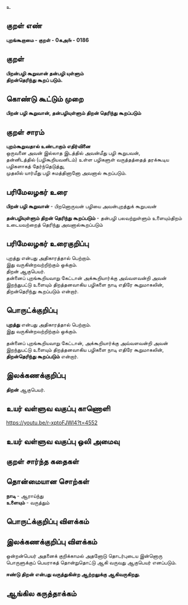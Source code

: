 உ

## குறள் எண் 

**புறங்கூறாமை - குறள் - 0கஅ௬ - 0186**  

## குறள் 

**பிறன்பழி கூறுவான் தன்பழி யுள்ளும்  
திறன்தெரிந்து கூறப் படும்.** 

## கொண்டு கூட்டும் முறை

**பிறன் பழி கூறுவான், தன்பழியுள்ளும் திறன் தெரிந்து கூறப்படும்**

## குறள் சாரம் 

**புறம்கூறுவதால் உண்டாகும் எதிர்வினை**  
ஒருவனை அவன் இல்லாத இடத்தில் அவன்மீது பழி கூறுபவன்,   
தன்னிடத்தில் (பழிகூறியவனிடம்) உள்ள பழிகளுள் வருத்தத்தைத் தரக்கூடிய பழிகளாகத் தேர்ந்தெடுத்து,  
முதலில் யார்மீது பழி சுமத்தினானோ அவனால் கூறப்படும்.  
 
## பரிமேலழகர் உரை

**பிறன் பழி கூறுவான்** - பிறனொருவன் பழியை அவன்புறத்துக் கூறுபவன்

**தன்பழியுள்ளும் திறன் தெரிந்து கூறப்படும்** - தன்பழி பலவற்றுள்ளும் உளையும்திறம் உடையவற்றைத் தெரிந்து அவனால்கூறப்படும்  

## பரிமேலழகர் உரைகுறிப்பு   

புறத்து என்பது அதிகாரத்தால் பெற்றாம்.  
இது வருகின்றவற்றிற்கும் ஒக்கும்.  
திறன் ஆகுபெயர்.  
தன்னைப் புறங்கூறியவாறு கேட்டான் அக்கூறியார்க்கு அவ்வளவன்றி அவன் இறந்துபட்டு உளையும் திறத்தனவாகிய பழிகளை நாடி எதிரே கூறுமாகலின், திறன்தெரிந்து கூறப்படும் என்றார்.  

## பொருட்க்குறிப்பு 

**புறத்து** என்பது அதிகாரத்தால் பெற்றாம்.  
இது வருகின்றவற்றிற்கும் ஒக்கும்.  
  
தன்னைப் புறங்கூறியவாறு கேட்டான், அக்கூறியார்க்கு அவ்வளவன்றி அவன் இறந்துபட்டு உளையும் திறத்தனவாகிய பழிகளை நாடி எதிரே கூறுமாகலின், **திறன்தெரிந்து கூறப்படும்** என்றார்.  

## இலக்கணக்குறிப்பு  

**திறன்** ஆகுபெயர்.  

## உயர் வள்ளுவ வகுப்பு காணொளி

https://youtu.be/r-xptoFJWl4?t=4552

## உயர் வள்ளுவ வகுப்பு ஒலி அமைவு 

 
## குறள் சார்ந்த கதைகள் 


## தொன்மையான சொற்கள்

**நாடி** - ஆராய்ந்து  
**உளையும்** - வருத்தும்  

## பொருட்க்குறிப்பு விளக்கம்


## இலக்கணக்குறிப்பு விளக்கம்

ஒன்றன்பெயர் அதனைக் குறிக்காமல் அதனோடு தொடர்புடைய இன்னொரு பொருளுக்குப் பெயராகத் தொன்றுதொட்டு ஆகி வருவது ஆகுபெயர் எனப்படும்.     

**ஈண்டு திறன் என்பது வருத்துகின்ற ஆற்றலுக்கு ஆகிவருகிறது.** 

## ஆங்கில கருத்தாக்கம் 


